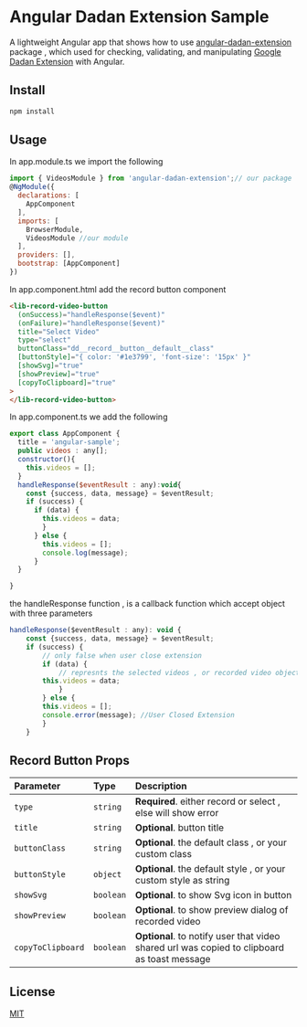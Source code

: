 # Angular Dadan Extension Sample

A lightweight Angular app that shows how to use [angular-dadan-extension](https://www.npmjs.com/package/angular-dadan-extension) package , which used for checking, validating, and manipulating [Google Dadan Extension](https://haal.link.sa/onboarding/download) with Angular.

## Install

```bash
npm install
```

## Usage

In app.module.ts we import the following

```javascript
import { VideosModule } from 'angular-dadan-extension';// our package
@NgModule({
  declarations: [
    AppComponent
  ],
  imports: [
    BrowserModule,
    VideosModule //our module
  ],
  providers: [],
  bootstrap: [AppComponent]
})
```

In app.component.html add the record button component

```html
<lib-record-video-button
  (onSuccess)="handleResponse($event)"
  (onFailure)="handleResponse($event)"
  title="Select Video"
  type="select"
  buttonClass="dd__record__button__default__class"
  [buttonStyle]="{ color: '#1e3799', 'font-size': '15px' }"
  [showSvg]="true"
  [showPreview]="true"
  [copyToClipboard]="true"
>
</lib-record-video-button>
```

In app.component.ts we add the following

```javascript
export class AppComponent {
  title = 'angular-sample';
  public videos : any[];
  constructor(){
    this.videos = [];
  }
  handleResponse($eventResult : any):void{
    const {success, data, message} = $eventResult;
    if (success) {
      if (data) {
        this.videos = data;
        }
      } else {
        this.videos = [];
        console.log(message);
      }
  }

}
```

the handleResponse function , is a callback function which accept object with three parameters

```javascript
handleResponse($eventResult : any): void {
    const {success, data, message} = $eventResult;
    if (success) {
        // only false when user close extension
        if (data) {
            // represnts the selected videos , or recorded video object after stop recording
        this.videos = data;
            }
        } else {
        this.videos = [];
        console.error(message); //User Closed Extension
        }
    }
```

## Record Button Props

| Parameter         | Type      | Description                                                                                 |
| :---------------- | :-------- | :------------------------------------------------------------------------------------------ |
| `type`            | `string`  | **Required**. either record or select , else will show error                                |
| `title`           | `string`  | **Optional**. button title                                                                  |
| `buttonClass`     | `string`  | **Optional**. the default class , or your custom class                                      |
| `buttonStyle`     | `object`  | **Optional**. the default style , or your custom style as string                            |
| `showSvg`         | `boolean` | **Optional**. to show Svg icon in button                                                    |
| `showPreview`     | `boolean` | **Optional**. to show preview dialog of recorded video                                      |
| `copyToClipboard` | `boolean` | **Optional**. to notify user that video shared url was copied to clipboard as toast message |

## License

[MIT](https://choosealicense.com/licenses/mit/)
